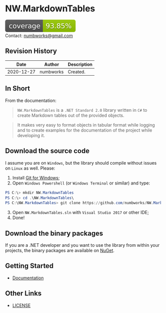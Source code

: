 # NW.MarkdownTables

![codecoverage.svg](codecoverage.svg)<br>
Contact: numbworks@gmail.com

## Revision History

| Date | Author | Description |
|---|---|---|
| 2020-12-27 | numbworks | Created. |

## In Short

From the documentation:

> `NW.MarkdownTables` is a `.NET Standard 2.0` library written in `C#` to create Markdown tables out of the provided objects. 

> It makes very easy to format objects in tabular format while logging and to create examples for the documentation of the project while developing it.

## Download the source code

I assume you are on `Windows`, but the library should compile without issues on `Linux` as well. Please:

1. Install [Git for Windows](https://git-scm.com/download/win);
2. Open `Windows Powershell` (or `Windows Terminal` or similar) and type:

```powershell
PS C:\> mkdir NW.MarkdownTables
PS C:\> cd .\NW.MarkdownTables\
PS C:\NW.MarkdownTables> git clone https://github.com/numbworks/NW.MarkdownTables.git
```

3. Open `NW.MarkdownTables.sln` with `Visual Studio 2017` or other IDE;
4. Done!

## Download the binary packages

If you are a .NET developer and you want to use the library from within your projects, the binary packages are available on [NuGet](https://www.nuget.org/packages/NW.MarkdownTables/).

## Getting Started

- [Documentation](docs/Documentation-NW.MarkdownTables.md)

## Other Links

- [LICENSE](LICENSE)